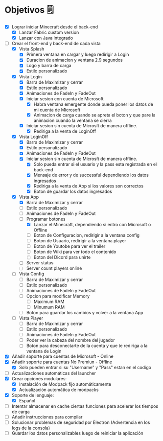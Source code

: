 <!-- OBJETIVOS -->
# Objetivos 🗒️
- [x] Lograr iniciar Minecraft desde el back-end
    - [x] Lanzar Fabric custom version
    - [x] Lanzar con Java integrado
- [ ] Crear el front-end y back-end de cada vista
    - [x] Vista Splash
        - [x] Primera ventana en cargar y luego redirigir a Login
        - [x] Duracion de animacion y ventana 2.9 segundos
        - [x] Logo y barra de carga
        - [x] Estilo personalizado
    - [x] Vista Login
        - [x] Barra de Maximizar y cerrar
        - [x] Estilo personalizado
        - [x] Animaciones de FadeIn y FadeOut
        - [x] Iniciar sesion con cuenta de Microsoft
            - [x] Habra ventana emergente donde pueda poner los datos de mi cuenta de Microsoft
            - [x] Animacion de carga cuando se apreta el boton y que pare la animacion cuando la ventana se cierra
        - [x] Iniciar sesion sin cuenta de Microsft de manera offline.
            - [x] Rediriga a la venta de LoginOff
    - [x] Vista LoginOff
        - [x] Barra de Maximizar y cerrar
        - [x] Estilo personalizado
        - [x] Animaciones de FadeIn y FadeOut
        - [x] Iniciar sesion sin cuenta de Microsft de manera offline.
            - [x] Solo pueda entrar si el usuario y la pass esta registrada en el back-end
            - [x] Mensaje de error y de successful dependiendo los datos ingresados
            - [x] Rediriga a la venta de App si los valores son correctos
            - [x] Boton de guardar los datos ingresados
    - [x] Vista App
        - [x] Barra de Maximizar y cerrar
        - [ ] Estilo personalizado
        - [ ] Animaciones de FadeIn y FadeOut
        - [ ] Programar botones
            - [x] Lanzar el Minecraft, dependiendo si entro con Microsoft o Offline
            - [ ] Boton de Configuracion, redirigir a la ventana config
            - [ ] Boton de Usuario, redirigir a la ventana player
            - [ ] Boton de Youtobe para ver el trailer
            - [ ] Boton de Wiki para ver todo el contenido
            - [ ] Boton del Dicord para unirte
        - [ ] Server status
        - [ ] Server count players online
    - [ ] Vista Config
        - [ ] Barra de Maximizar y cerrar
        - [ ] Estilo personalizado
        - [ ] Animaciones de FadeIn y FadeOut
        - [ ] Opcion para modificar Memory
            - [ ] Maximum RAM
            - [ ] Minumum RAM
        - [ ] Boton para guardar los cambios y volver a la ventana App
    - [ ] Vista Player
        - [ ] Barra de Maximizar y cerrar
        - [ ] Estilo personalizado
        - [ ] Animaciones de FadeIn y FadeOut
        - [ ] Poder ver la cabeza del nombre del jugador
        - [ ] Boton para desconectarte de la cuenta y que te rediriga a la ventana de Login
- [x] Añadir soporte para cuentas de Microsoft - Online
- [x] Añadir soporte para cuentas No Premiun - Offline
    - [x] Solo pueden entrar si su "Username" y "Pass" estan en el codigo
- [ ] Actualizaciones automáticas del launcher
- [x] Crear opciones modulares:
    - [x] Instalación de Modpack fijo automáticamente 
    - [x] Actualización automática de modpacks
- [x] Soporte de lenguaje:
    - [x] Español
- [ ] Intentar almacenar en cache ciertas funciones para acelerar los tiempos de carga
- [ ] Añadir instrucciones para compilar
- [ ] Solucionar problemas de seguridad por Electron (Advertencia en los logs de la consola)
- [ ] Guardar los datos personalizables luego de reiniciar la aplicación
